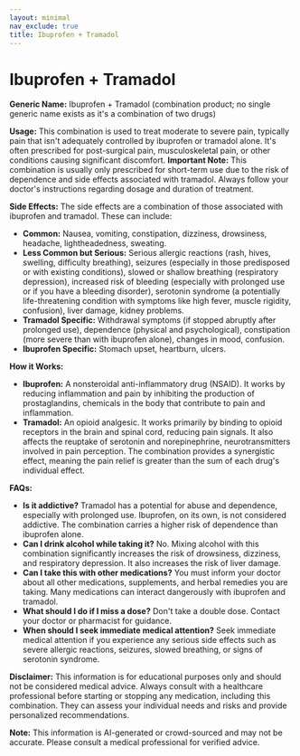 ```yaml
---
layout: minimal
nav_exclude: true
title: Ibuprofen + Tramadol
---
```


# Ibuprofen + Tramadol

**Generic Name:** Ibuprofen + Tramadol (combination product; no single generic name exists as it's a combination of two drugs)

**Usage:**  This combination is used to treat moderate to severe pain, typically pain that isn't adequately controlled by ibuprofen or tramadol alone.  It's often prescribed for post-surgical pain, musculoskeletal pain, or other conditions causing significant discomfort.  **Important Note:** This combination is usually only prescribed for short-term use due to the risk of dependence and side effects associated with tramadol.  Always follow your doctor's instructions regarding dosage and duration of treatment.

**Side Effects:** The side effects are a combination of those associated with ibuprofen and tramadol.  These can include:

* **Common:** Nausea, vomiting, constipation, dizziness, drowsiness, headache, lightheadedness, sweating.
* **Less Common but Serious:**  Serious allergic reactions (rash, hives, swelling, difficulty breathing), seizures (especially in those predisposed or with existing conditions), slowed or shallow breathing (respiratory depression), increased risk of bleeding (especially with prolonged use or if you have a bleeding disorder), serotonin syndrome (a potentially life-threatening condition with symptoms like high fever, muscle rigidity, confusion), liver damage, kidney problems.
* **Tramadol Specific:**  Withdrawal symptoms (if stopped abruptly after prolonged use), dependence (physical and psychological),  constipation (more severe than with ibuprofen alone), changes in mood, confusion.
* **Ibuprofen Specific:** Stomach upset, heartburn, ulcers.


**How it Works:**

* **Ibuprofen:**  A nonsteroidal anti-inflammatory drug (NSAID). It works by reducing inflammation and pain by inhibiting the production of prostaglandins, chemicals in the body that contribute to pain and inflammation.
* **Tramadol:** An opioid analgesic.  It works primarily by binding to opioid receptors in the brain and spinal cord, reducing pain signals.  It also affects the reuptake of serotonin and norepinephrine, neurotransmitters involved in pain perception. The combination provides a synergistic effect, meaning the pain relief is greater than the sum of each drug's individual effect.


**FAQs:**

* **Is it addictive?** Tramadol has a potential for abuse and dependence, especially with prolonged use. Ibuprofen, on its own, is not considered addictive.  The combination carries a higher risk of dependence than ibuprofen alone.
* **Can I drink alcohol while taking it?** No. Mixing alcohol with this combination significantly increases the risk of drowsiness, dizziness, and respiratory depression. It also increases the risk of liver damage.
* **Can I take this with other medications?**  You must inform your doctor about all other medications, supplements, and herbal remedies you are taking. Many medications can interact dangerously with ibuprofen and tramadol.
* **What should I do if I miss a dose?**  Don't take a double dose.  Contact your doctor or pharmacist for guidance.
* **When should I seek immediate medical attention?** Seek immediate medical attention if you experience any serious side effects such as severe allergic reactions, seizures, slowed breathing, or signs of serotonin syndrome.


**Disclaimer:** This information is for educational purposes only and should not be considered medical advice.  Always consult with a healthcare professional before starting or stopping any medication, including this combination. They can assess your individual needs and risks and provide personalized recommendations.


**Note:** This information is AI-generated or crowd-sourced and may not be accurate. Please consult a medical professional for verified advice.